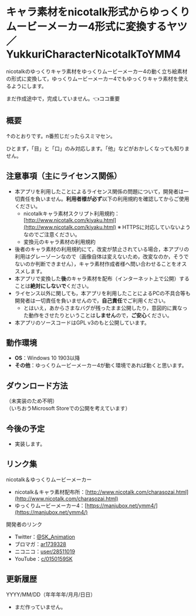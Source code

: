 # キャラ素材をnicotalk形式からゆっくりムービーメーカー4形式に変換するヤツ ／ YukkuriCharacterNicotalkToYMM4

<!-- convert nicotalk’s yukkuri character material to Yukkuri Movie Maker 4’s character -->

nicotalkのゆっくりキャラ素材をゆっくりムービーメーカー4の動く立ち絵素材の形式に変換して，ゆっくりムービーメーカー4でもゆっくりキャラ素材を使えるようにします。

まだ作成途中で，完成していません。👈ココ重要


## 概要

↑のとおりです。n番煎じだったらスミマセン。

ひとまず，「目」と「口」のみ対応します。「他」などがおかしくなっても知りません。


## 注意事項（主にライセンス関係）

- 本アプリを利用したことによるライセンス関係の問題について，開発者は一切責任を負いません。**利用者様が必ず**以下の利用規約を確認してからご使用ください。
	- nicotalkキャラ素材スクリプト利用規約：[http://www.nicotalk.com/kiyaku.html](http://www.nicotalk.com/kiyaku.html) ※ HTTPSに対応していないようなのでご注意ください。
	- 変換元のキャラ素材の利用規約
- 後者のキャラ素材の利用規約にて，改変が禁止されている場合，本アプリの利用はグレーゾーンなので（画像自体は変えないため，改変なのか，そうでないのか判断できません），キャラ素材作成者様へ問い合わせることをオススメします。
- 本アプリで変換した**後**のキャラ素材を配布（インターネット上で公開）することは**絶対にしないで**ください。
- ライセンス以外に関しても，本アプリを利用したことによるPCの不具合等も開発者は一切責任を負いませんので，**自己責任**でご利用ください。
	- とはいえ，あからさまなバグが残ったまま公開したり，意図的に異なった動作をさせたりということは**しません**ので，**ご安心**ください。
- 本アプリのソースコードはGPL v3のもと公開しています。


## 動作環境

- **OS**：Windows 10 1903以降
- **その他**：ゆっくりムービーメーカー4が動く環境であれば動くと思います。


## ダウンロード方法

（未実装のため不明）  
（いちおうMicrosoft Storeでの公開を考えています）


## 今後の予定

- 実装します。


## リンク集

nicotalk＆ゆっくりムービーメーカー

- nicotalk＆キャラ素材配布所：[http://www.nicotalk.com/charasozai.html](http://www.nicotalk.com/charasozai.html)
- ゆっくりムービーメーカー4：[https://manjubox.net/ymm4/](https://manjubox.net/ymm4/)


開発者のリンク

- Twitter：[@SK_Animation](https://twitter.com/SK_Animation)
- ブロマガ：[ar1739328](https://ch.nicovideo.jp/skas-web/blomaga/ar1739328)
- ニコニコ：[user/28511019](https://www.nicovideo.jp/user/28511019)
- YouTube：[c/0150159SK](https://youtube.com/c/0150159SK)


## 更新履歴

YYYY/MM/DD（年年年年/月月/日日）

- まだ作っていません。
